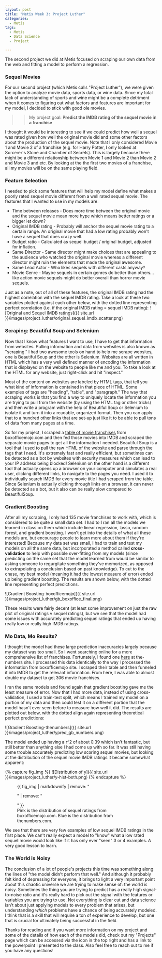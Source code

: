 ```yaml
---
layout: post
title: "Metis Week 3: Project Luther"
categories:
  - Metis
tags:
  - Metis
  - Data Science
  - Project

---
```

The second project we did at Metis focused on scraping our own data from the web and fitting a model to perform a regression.

### Sequel Movies
For our second project (which Metis calls "Project Luther"), we were given the option to analyze movie data, sports data, or wine data. Since my total lack of understanding of sports and wine might be a complete detriment when it comes to figuring out what factors and features are important for my model, I decided to stick with good ole movies. 

>>My project goal: **Predict the IMDB rating of the sequel movie in a franchise**

I thought it would be interesting to see if we could predict how well a sequel was rated given how well the original movie did and some other factors about the production of the sequel movie. Note that I only considered Movie 1 and Movie 2 of a franchise (e.g. for Harry Potter, I only looked at Sorcerer's Stone and Chamber of Secrets). This is largely because there might be a different relationship between Movie 1 and Movie 2 than Movie 2 and Movie 3 and etc. By looking at the the first two movies of a franchise, all my movies will be on the same playing field. 

### Feature Selection

I needed to pick some features that will help my model define what makes a poorly rated sequel movie different from a well rated sequel movie. The features that I wanted to use in my models are:

* Time between releases - Does more time between the original movie and the sequel movie mean more hype which means better ratings or a bigger let down? 
* Original IMDB rating - Probably will anchor the sequel movie rating to a certain range. An original movie that had a low rating probably won't have a sequel that does crazy well. 
* Budget ratio - Calculated as sequel budget / original budget, adjusted for inflation.
* Same Director - Same director might make choices that are appealing to the audience who watched the original movie whereas a different director might ruin the elements that made the original awesome. 
* Same Lead Actor - Who likes sequels with different casts anyway?
* Movie Genre - Maybe sequels in certain genres do better than others... like action movie sequels might do better overall than horror movie sequels. 

Just as a note, out of all of these features, the original IMDB rating had the highest correlation with the sequel IMDB rating. Take a look at these two variables plotted against each other below, with the dotted line representing perfect correlation (i.e. if the original IMDB rating = sequel IMDB rating):
![Original and Sequel IMDB ratings]({{ site.url }}/images/project_luther/original_sequel_imdb_scatter.png)


### Scraping: Beautiful Soup and Selenium
Now that I know what features I want to use, I have to get that information from websites. Pulling information and data from websites is also known as "scraping." I had two awesome tools on hand to help me scrape websites, one is Beautiful Soup and the other is Selenium. Websites are all written in HTML which has a very well defined manner of encoding the information that is displayed on the website to people like me and you. To take a look at the HTML for any website, just right-click and hit "inspect." 

Most of the content on websites are labeled by HTML tags, that tell you what kind of information is contained in that piece of HTML. Some examples of tags are "heading", "table", and "paragraph." The way that scraping works is that you find a way to uniquely locate the information you are trying to pull from the website (by using the HTML tag or other tricks) and then write a program with the help of Beautiful Soup or Selenium to isolate it and turn it into a readable, organized format. Then you can apply that to a hundred other links that are set-up just like it to be able to pull tons of data from many pages at a time. 

So for my project, I scraped a [table of movie franchises](http://www.boxofficemojo.com/franchises/ "boxofficemojo") from boxofficemojo.com and then fed those movies into IMDB and scraped the separate movie pages to get all the information I needed. Beautiful Soup is a tool that I used to pull the raw HTML of the website and parse through the tags that I need. It's extremely fast and really efficient, but sometimes can be detected as a bot by websites with security measures which can lead to your IP address being blocked! Selenium on the other hand is a different tool that actually opens up a browser on your computer and simulates a real user, clicking different links, to navigate to the pages you need. I used it to individually search IMDB for every movie title I had scraped from the table. Since Selenium is actually clicking through links on a browser, it can never be detected as a bot, but it also can be really slow compared to BeautifulSoup. 

### Gradient Boosting
After all my scraping, I only had 135 movie franchises to work with, which is considered to be quite a small data set. I had to I ran all the models we learned in class on them which include linear regression, lasso, random forest, and gradient boosting. I won't get into the details of what all these models are, but encourage people to learn more about them if they're interested! Because my data set was small, I had to train and test my models on all the same data, but incorporated a method called **cross-validation** to help with possible over-fitting from my models (since predicting on the same set that the model learned from would be similar to asking someone to regurgitate something they've memorized, as opposed to extrapolating a conclusion based on past knowledge). To cut to the chase, my best model (meaning it had the lowest measure of error) ended up being gradient boosting. The results are shown below, with the dotted line representing perfect predictions. 

![Gradient Boosting-boxofficemojo]({{ site.url }}/images/project_luther/gb_boxoffice_final.png)

These results were fairly decent (at least some improvement on just the raw plot of original ratings v sequel ratings), but we see that the model had some issues with accurately predicting sequel ratings that ended up having really low or really high IMDB ratings. 

### Mo Data, Mo Results?
I thought the model had these large prediction inaccuracies largely because my dataset was too small. So I went searching online for a more comprehensive list of franchises. Fortunately, I found one [here](http://www.the-numbers.com/movies/franchises/sort/No "the-numbers franchises") at the-numbers site. I processed this data identically to the way I processed the information from boxofficemojo site. I scraped their table and then funneled it into IMDB to get the relevant information. From here, I was able to almost double my dataset to get 306 movie franchises. 

I ran the same models and found again that gradient boosting gave me the least measure of error. Now that I had more data, instead of using cross-validation, I used a train-test split, which means I trained my model on a portion of my data and then could test it on a different portion that the model hasn't ever seen before to measure how well it did. The results are plotted out below, with the dotted align again representing theoretical perfect predictions:

![Gradient Boosting-thenumbers]({{ site.url }}/images/project_luther/ypred_gb_numbers.png)

The model ended up having a r^2 of about 0.39 which isn't fantastic, but still better than anything else I had come up with so far. It was still having some trouble accurately predicting low scoring sequel movies, but looking at the distribution of the sequel movie IMDB ratings it became somewhat apparent:

{% capture fig_img %}
![Distribution of y]({{ site.url }}/images/project_luther/y-hist-both.png)
{% endcapture %}

<figure>
  {{ fig_img | markdownify | remove: "<p>" | remove: "</p>" }}
  <figcaption>Pink is the distribution of sequel ratings from boxofficemojo.com. Blue is the distribution from thenumbers.com.</figcaption>
</figure>

 We see that there are very few examples of low sequel IMDB ratings in the first place. We can't really expect a model to "know" what a low rated sequel movie would look like if it has only ever "seen" 3 or 4 examples. A very good lesson to learn. 

### The World is Noisy
The conclusion of a lot of people's projects this time was something along the lines of "the model didn't perform that well." And although it probably felt kind of depressing for everyone, it brings to light a very important point about this chaotic universe we are trying to make sense of: the world is noisy. Sometimes the thing you are trying to predict has a really high signal-to-noise ratio and it's really hard to pick out the signal with the features or variables you are trying to use. Not everything is clear cut and data science isn't about just applying models to every problem that arises, but understanding *which* problems have a chance of being accurately modeled. I think that is a skill that will require a ton of experience to develop, but one that is crucial for ultimately being successful in the field. 

Thanks for reading and if you want more information on my project and some of the details of how each of the models did, check out my "Projects" page which can be accessed via the icon in the top right and has a link to the powerpoint I presented to the class. Also feel free to reach out to me if you have any questions!   


